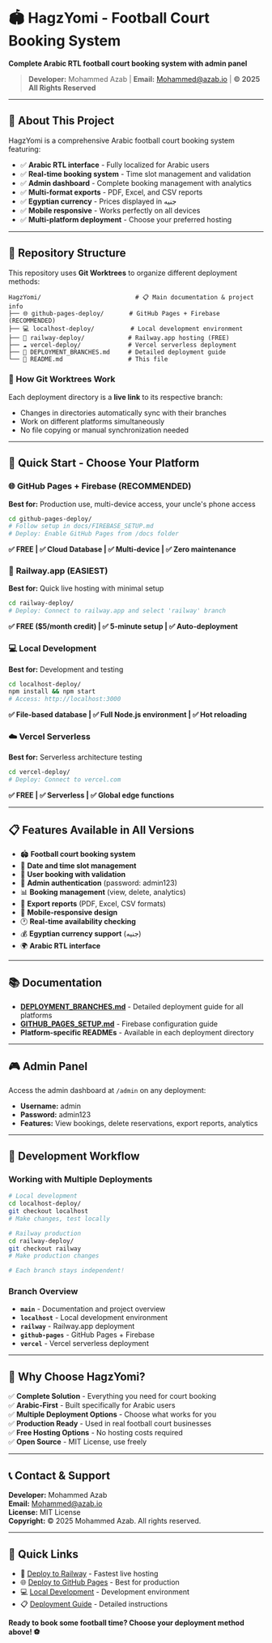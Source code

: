 # 🏟️ HagzYomi - Football Court Booking System

**Complete Arabic RTL football court booking system with admin panel**

> **Developer:** Mohammed Azab | **Email:** Mohammed@azab.io | **© 2025 All Rights Reserved**

---

## 🎯 About This Project

HagzYomi is a comprehensive Arabic football court booking system featuring:
- ✅ **Arabic RTL interface** - Fully localized for Arabic users
- ✅ **Real-time booking system** - Time slot management and validation
- ✅ **Admin dashboard** - Complete booking management with analytics
- ✅ **Multi-format exports** - PDF, Excel, and CSV reports
- ✅ **Egyptian currency** - Prices displayed in جنيه
- ✅ **Mobile responsive** - Works perfectly on all devices
- ✅ **Multi-platform deployment** - Choose your preferred hosting

---

## 🌟 Repository Structure

This repository uses **Git Worktrees** to organize different deployment methods:

```
HagzYomi/                          # 📋 Main documentation & project info
├── 🌐 github-pages-deploy/       # GitHub Pages + Firebase (RECOMMENDED)
├── 💻 localhost-deploy/          # Local development environment  
├── 🚂 railway-deploy/            # Railway.app hosting (FREE)
├── ☁️ vercel-deploy/             # Vercel serverless deployment
├── 📄 DEPLOYMENT_BRANCHES.md     # Detailed deployment guide
└── 📄 README.md                  # This file
```

### 🔗 How Git Worktrees Work
Each deployment directory is a **live link** to its respective branch:
- Changes in directories automatically sync with their branches
- Work on different platforms simultaneously
- No file copying or manual synchronization needed

---

## 🚀 Quick Start - Choose Your Platform

### 🌐 **GitHub Pages + Firebase (RECOMMENDED)**
**Best for:** Production use, multi-device access, your uncle's phone access
```bash
cd github-pages-deploy/
# Follow setup in docs/FIREBASE_SETUP.md
# Deploy: Enable GitHub Pages from /docs folder
```
**✅ FREE | ✅ Cloud Database | ✅ Multi-device | ✅ Zero maintenance**

### 🚂 **Railway.app (EASIEST)**
**Best for:** Quick live hosting with minimal setup
```bash
cd railway-deploy/
# Deploy: Connect to railway.app and select 'railway' branch
```
**✅ FREE ($5/month credit) | ✅ 5-minute setup | ✅ Auto-deployment**

### 💻 **Local Development**
**Best for:** Development and testing
```bash
cd localhost-deploy/
npm install && npm start
# Access: http://localhost:3000
```
**✅ File-based database | ✅ Full Node.js environment | ✅ Hot reloading**

### ☁️ **Vercel Serverless**
**Best for:** Serverless architecture testing
```bash
cd vercel-deploy/
# Deploy: Connect to vercel.com
```
**✅ FREE | ✅ Serverless | ✅ Global edge functions**

---

## 📋 Features Available in All Versions

- 🏟️ **Football court booking system**
- 📅 **Date and time slot management**
- 👤 **User booking with validation**
- 🔐 **Admin authentication** (password: admin123)
- 📊 **Booking management** (view, delete, analytics)
- 📄 **Export reports** (PDF, Excel, CSV formats)
- 📱 **Mobile-responsive design**
- 🕐 **Real-time availability checking**
- 💰 **Egyptian currency support** (جنيه)
- 🌍 **Arabic RTL interface**

---

## 📚 Documentation

- **[DEPLOYMENT_BRANCHES.md](DEPLOYMENT_BRANCHES.md)** - Detailed deployment guide for all platforms
- **[GITHUB_PAGES_SETUP.md](GITHUB_PAGES_SETUP.md)** - Firebase configuration guide
- **Platform-specific READMEs** - Available in each deployment directory

---

## 🎮 Admin Panel

Access the admin dashboard at `/admin` on any deployment:
- **Username:** admin
- **Password:** admin123
- **Features:** View bookings, delete reservations, export reports, analytics

---

## 🔧 Development Workflow

### Working with Multiple Deployments
```bash
# Local development
cd localhost-deploy/
git checkout localhost
# Make changes, test locally

# Railway production  
cd railway-deploy/
git checkout railway
# Make production changes

# Each branch stays independent!
```

### Branch Overview
- **`main`** - Documentation and project overview
- **`localhost`** - Local development environment
- **`railway`** - Railway.app deployment
- **`github-pages`** - GitHub Pages + Firebase
- **`vercel`** - Vercel serverless deployment

---

## 🌟 Why Choose HagzYomi?

✅ **Complete Solution** - Everything you need for court booking  
✅ **Arabic-First** - Built specifically for Arabic users  
✅ **Multiple Deployment Options** - Choose what works for you  
✅ **Production Ready** - Used in real football court businesses  
✅ **Free Hosting Options** - No hosting costs required  
✅ **Open Source** - MIT License, use freely  

---

## 📞 Contact & Support

**Developer:** Mohammed Azab  
**Email:** Mohammed@azab.io  
**License:** MIT License  
**Copyright:** © 2025 Mohammed Azab. All rights reserved.  

---

## 🎯 Quick Links

- 🚀 [Deploy to Railway](railway-deploy/) - Fastest live hosting
- 🌐 [Deploy to GitHub Pages](github-pages-deploy/) - Best for production  
- 💻 [Local Development](localhost-deploy/) - Development environment
- 📋 [Deployment Guide](DEPLOYMENT_BRANCHES.md) - Detailed instructions

**Ready to book some football time? Choose your deployment method above! ⚽**